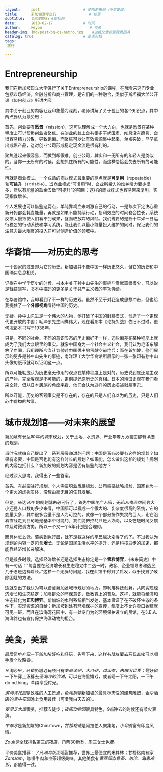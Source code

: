 ```yaml
---
layout:     post                    # 使用的布局（不需要改）
title:      新加坡游学之行               # 标题 
subtitle:   充实的旅行 #副标题
date:       2018-02-17              # 时间
author:     Keyon                      # 作者
header-img: img/post-bg-os-metro.jpg    #这篇文章标题背景图片
catalog: true                       # 是否归档
tags:
 旅行

---
```





# Entrepreneurship
我们在新加坡国立大学进行了关于Entrepreneurship的课程，在我看来这门专业包括市场经济，金融分析和商业管理，是它们的一种融合，类似于斯坦福大学公开课《如何创业》所讲内容。

其中关于创业的内容让我印象最为深刻，老师讲解了关于创业的各个知识点，其中两点我认为最受用：

首先，创业要有**愿景**（mission），这可以理解成一个大方向，也就是愿景在某种程度上可以帮助创业者聚焦。在创业的路上会有很多干扰因素，如果没有愿景，会很容易精力分散，导致跑偏。而聚焦可以让有效资源集中起来，单点突破，早早拿出成熟产品，这对创业公司形成稳定现金流是很有利的。

聚焦说起来很容易，而做到却很难。创业公司，其实和一无所有的年轻人是类似的。当你一无所有的时候，会想抓住所有的可能性，而这样恰恰会失去所有的可能性。

再就是商业模式，一个成熟的商业模式最重要的两点就是**可复用**（repeatable）和**可提升**（scalable）。当商业模式“可复用”时，企业所投入的维护精力要少很多，所以有能量的盈余去做“可提升”的项目；这样的商业模式也容易带来复利，实现指数增长。

个人发展也可以借鉴这两点，单纯靠鸡血来刺激自己的行动，一是每次下定决心重新开始都会耗费能量，再就是如果不能持续行动，复利效应的时间也会拉长，系统反馈太慢致使人们看不到成果，就面临放弃的风险。我们需要的是数十年如一日运行稳定的行动系统和学习系统，能让我们以最小能量投入维护的同时，保证我们的注意力最大限度的投入在可以创造价值的领域中。

# 华裔馆——对历史的思考
一个国家的过去即为它的历史。新加坡并不像中国一样历史悠久，但它的历史和中国确实息息相关。

记得在中学学历史的时候，书本中关于孙中山先生的事迹与贡献篇幅很少，可以说是轻描淡写，书本中描述的更多是关于共产主义者的丰功伟绩。

在华裔馆中，我却看到了不一样的历史观。虽然不至于对我造成思想冲击，但也给我提供了一个**外部视角**看待中国的历史。

无疑，孙中山先生是一个伟大的人物，他打破了中国的封建模式，创造了一个更现代更开放的中国；毛泽东先生同样伟大，现在看那本《论持久战》依旧不过时，更何况那本书写于1938年。

只是，不同的社会、不同的意识形态的历史偏好不一样，这些偏差在某种程度上就成为了我们大众眼里的事实。就像中国身为一个社会主义社会，我们认为毛泽东解放了中国，我们理所应当认为他对中国做出的贡献空前绝后；而在新加坡，他们展示的更多是孙中山先生的事迹，南洋理工大学华裔馆所展示的一张一张印有孙中山头像的纸币就可以证明这一点。

所以可能勒庞认为历史毫无作用的观点在某种程度上是对的，历史说到底还是主观的产物，完全客观是不可能的，更别提还原历史的真相。日本的靖国史观在我们看来全错，但从日本民族的角度来看，他们会认为这样的历史描述就是事实。

所以可能，历史的客观事实是不存在的，存在的只是人们自以为的历史，只是人们心中虚构的故事。

# 城市规划馆——对未来的展望
新加坡有长达50年的城市规划，关于土地、水资源、产业等等方方面面都有详细的规划。

当时我就给自己提出了一系列层层递进的问题：中国是否有必要有这样的规划？如果有必要，中国是否也能有这样时长的规划？如果能，怎么做出这样的规划？规划的内容包括什么？新加坡的规划内容是否有借鉴的地方？

经过深入思考，我得出了一些答案。

首先，有必要进行规划。个人需要职业发展规划，公司需要战略规划，国家身为一个更大的虚拟实体，没理由毫无目的任其发展。

但是，长达50年的规划就未必可行了，首先中国地广人密，无论从物理空间的大小还是人口数的多少来看，中国都可以看成一个很大的、复杂度很高的系统，它的变量太多，其中很多变量不是人为可控的，就像一个部分操作失灵的巨人，让它沿着直线走到目的地是基本不可能的。我们能把控的只是大方向，以及在短时间反馈中及时微调方向，所以一个又一个5年计划是合理的。

而具体怎么做，落实到执行层，就不是我这样的平民能决定得了的了。不过我认为规划的内容一定包含**增长**，无论是国民生活水平的提升，还是科技进步的加速，都能靠经济增长来解决。

但是很多时候，选择经济增长还是选择生态稳定是一个**零和博弈**，《未来简史》中有一句话：“每当要在经济增长和生态稳定中二选一时，政客、企业领导者和选民几乎总是选择增长。”这样一个无解的问题，我在此馆中得到了启发，似乎找到了破除困境的方法。

这就引出了我认为可以借鉴新加坡城市规划的地方，即利用科技创新，共同实现经济增长和生态稳定；加强群众的环保意识，做教育上的普及。这样，就能将经济和生态转化为**正和博弈**。新加坡的水利系统相当发达，基本保证了在不破坏生态的条件下，实现资源的自给；新加坡到处有环境保护的宣传，制度上不允许卖口香糖就可见一斑，而且在滨海湾花园中，有一处专门为的环境保护设立的展馆，在S.E.A.海洋馆也有宣传保护海洋动物的柜台。

# 美食，美景
最后简单介绍一下新加坡好吃和好玩，先写下来，这样有朋友要去玩我直接可以顺手发个攻略😄。

圣淘沙里，环球影城必玩项目有*变形金刚*，*木乃伊*，*过山车*，*未来水世界*；最好留一下午穿上泳裤去*圣淘沙的沙滩*，可以在海里嬉戏，或者晒一下午太阳，一下午do nothing，单纯享受时光。

*滨海湾花园*是殊胜的人工景点，*鱼尾狮*是新加坡的最具标志性的建筑雕塑，金沙酒店的*空中花园*晚上食用最佳（可惜我白天去的）。

*麦里芝水库*很美，推荐去徒步；*夜间动物园*很具特色，9点钟去的时候还有喷火表演。

*牛车水*是新加坡的Chinatown，*甘榜格南*是阿拉伯人聚集地，*小印度*富有印度风情。

*Zouk*是全球排名第三的夜店，门票30新币，周三女士免费。

平价美食推荐：*了凡油鸡饭面*墙裂推荐，世界上最便宜的米其林；甘榜格南有家*Zamzam*，咖喱牛肉和拉茶超级美味。其他美食有*黄亚细肉骨茶*、*叻沙*、*海南鸡饭*，都值得一试。
